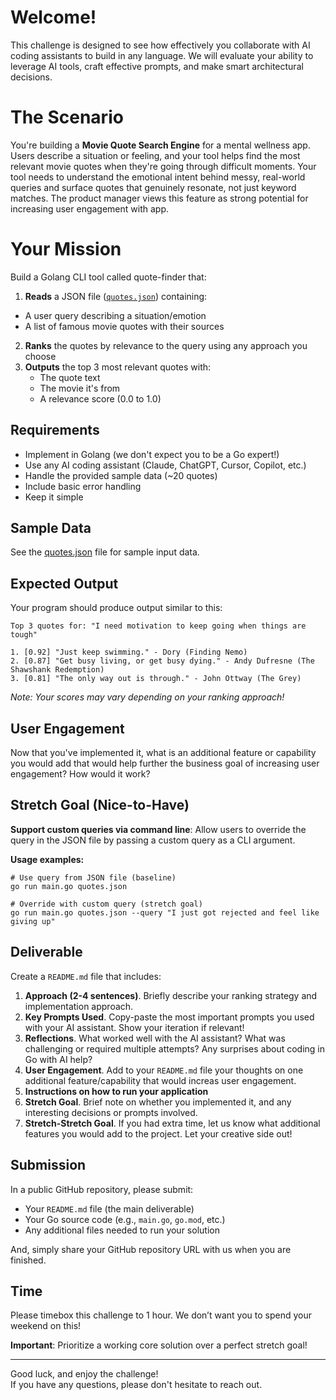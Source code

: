 # Welcome!

This challenge is designed to see how effectively you collaborate with AI coding assistants to build in any language. We will evaluate your ability to leverage AI tools, craft effective prompts, and make smart architectural decisions.

# The Scenario

You're building a **Movie Quote Search Engine** for a mental wellness app. Users describe a situation or feeling, and your tool helps find the most relevant movie quotes when they're going through difficult moments. Your tool needs to understand the emotional intent behind messy, real-world queries and surface quotes that genuinely resonate, not just keyword matches. The product manager views this feature as strong potential for increasing user engagement with app.

# Your Mission

Build a Golang CLI tool called quote-finder that:

1. **Reads** a JSON file ([`quotes.json`](quotes.json)) containing:
- A user query describing a situation/emotion
- A list of famous movie quotes with their sources
2. **Ranks** the quotes by relevance to the query using any approach you choose
3. **Outputs** the top 3 most relevant quotes with:
    - The quote text
    - The movie it's from
    - A relevance score (0.0 to 1.0)

## Requirements

- Implement in Golang (we don't expect you to be a Go expert!)
- Use any AI coding assistant (Claude, ChatGPT, Cursor, Copilot, etc.)
- Handle the provided sample data (~20 quotes)
- Include basic error handling
- Keep it simple

## Sample Data

See the [quotes.json](quotes.json) file for sample input data.

## Expected Output

Your program should produce output similar to this:

```
Top 3 quotes for: "I need motivation to keep going when things are tough"

1. [0.92] "Just keep swimming." - Dory (Finding Nemo)
2. [0.87] "Get busy living, or get busy dying." - Andy Dufresne (The Shawshank Redemption)
3. [0.81] "The only way out is through." - John Ottway (The Grey)
```

*Note: Your scores may vary depending on your ranking approach!*

## User Engagement

Now that you've implemented it, what is an additional feature or capability you would add that would help further the business goal of increasing user engagement? How would it work?

## Stretch Goal (Nice-to-Have)

**Support custom queries via command line**: Allow users to override the query in the JSON file by passing a custom query as a CLI argument.

**Usage examples:**

```
# Use query from JSON file (baseline)
go run main.go quotes.json

# Override with custom query (stretch goal)
go run main.go quotes.json --query "I just got rejected and feel like giving up"
```

## Deliverable

Create a `README.md` file that includes:

1. **Approach (2-4 sentences)**. Briefly describe your ranking strategy and implementation approach.
2. **Key Prompts Used**. Copy-paste the most important prompts you used with your AI assistant. Show your iteration if relevant!
3. **Reflections**. What worked well with the AI assistant? What was challenging or required multiple attempts? Any surprises about coding in Go with AI help?
4. **User Engagement**. Add to your `README.md` file your thoughts on one additional feature/capability that would increas user engagement.
5. **Instructions on how to run your application**
6. **Stretch Goal**. Brief note on whether you implemented it, and any interesting decisions or prompts involved.
7. **Stretch-Stretch Goal**. If you had extra time, let us know what additional features you would add to the project. Let your creative side out!

## Submission

In a public GitHub repository, please submit:

- Your `README.md` file (the main deliverable)
- Your Go source code (e.g., `main.go`, `go.mod`, etc.)
- Any additional files needed to run your solution

And, simply share your GitHub repository URL with us when you are finished.

## Time

Please timebox this challenge to 1 hour. We don’t want you to spend your weekend on this!

**Important**: Prioritize a working core solution over a perfect stretch goal!

---

Good luck, and enjoy the challenge!  
If you have any questions, please don't hesitate to reach out.